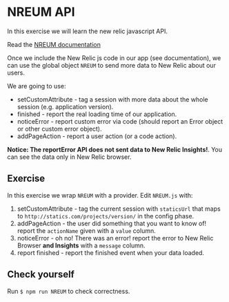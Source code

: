# NREUM API
In this exercise we will learn the new relic javascript API.

Read the [NREUM documentation](https://docs.newrelic.com/docs/browser/new-relic-browser/browser-agent-apis/reporting-data-events-browser-agent-api#methods)

Once we include the New Relic js code in our app (see documentation), 
we can use the global object `NREUM` to send more data to New Relic about our users.

We are going to use:
- setCustomAttribute - tag a session with more data about the whole session (e.g. application version).
- finished - report the real loading time of our application.
- noticeError - report custom error via code (should report an Error object or other custom error object).
- addPageAction - report a user action (or a code action).

<strong>Notice: The reportError API does not sent data to New Relic Insights!</strong>. You can see the data only in New Relic browser.

## Exercise
In this exercise we wrap `NREUM` with a provider.
Edit `NREUM.js` with:

1. setCustomAttribute - tag the current session with `staticsUrl` that maps to `http://statics.com/projects/version/` in the config phase.
2. addPageAction - the user did something that you want to know of! report the `actionName` given with a `value` column. 
3. noticeError - oh no! There was an error! report the error to New Relic Browser <strong>and Insights</strong> with a `message` column.
4. report finished - report the finished event when your data loaded.  

## Check yourself
Run `$ npm run NREUM` to check correctness.
